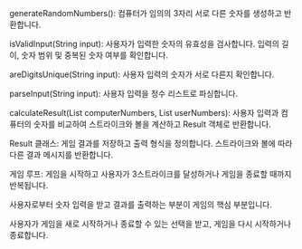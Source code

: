 generateRandomNumbers(): 컴퓨터가 임의의 3자리 서로 다른 숫자를 생성하고 반환합니다.

isValidInput(String input): 사용자가 입력한 숫자의 유효성을 검사합니다. 입력의 길이, 숫자 범위 및 중복된 숫자 여부를 확인합니다.

areDigitsUnique(String input): 사용자 입력의 숫자가 서로 다른지 확인합니다.

parseInput(String input): 사용자 입력을 정수 리스트로 파싱합니다.

calculateResult(List<Integer> computerNumbers, List<Integer> userNumbers): 사용자 입력과 컴퓨터의 숫자를 비교하여 스트라이크와 볼을 계산하고 Result 객체로 반환합니다.

Result 클래스: 게임 결과를 저장하고 출력 형식을 정의합니다. 스트라이크와 볼에 따라 다른 결과 메시지를 반환합니다.

게임 루프: 게임을 시작하고 사용자가 3스트라이크를 달성하거나 게임을 종료할 때까지 반복됩니다.

사용자로부터 숫자 입력을 받고 결과를 출력하는 부분이 게임의 핵심 부분입니다.

사용자가 게임을 새로 시작하거나 종료할 수 있는 선택을 받고, 게임을 다시 시작하거나 종료합니다.